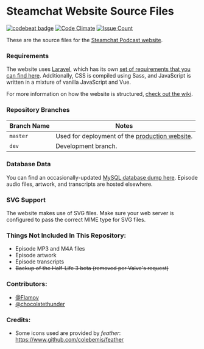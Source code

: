 # Steamchat Website Source Files

[![codebeat badge](https://codebeat.co/badges/714c3b1a-bcb9-4e10-8644-b875be03ec89)](https://codebeat.co/projects/github-com-flamov-steamchat-website-master) [![Code Climate](https://codeclimate.com/github/Flamov/steamchat-website/badges/gpa.svg)](https://codeclimate.com/github/Flamov/steamchat-website) [![Issue Count](https://codeclimate.com/github/Flamov/steamchat-website/badges/issue_count.svg)](https://codeclimate.com/github/Flamov/steamchat-website)

These are the source files for the [Steamchat Podcast website](http://www.thesteamchat.com/).

### Requirements

The website uses [Laravel](https://www.laravel.com/), which has its own [set of requirements that you can find here](https://laravel.com/docs/5.4/installation#server-requirements). Additionally, CSS is compiled using Sass, and JavaScript is written in a mixture of vanilla JavaScript and Vue.

For more information on how the website is structured, [check out the wiki](https://github.com/Flamov/steamchat-website/wiki).

### Repository Branches

| Branch Name | Notes |
|---|---|
| `master` | Used for deployment of the [production website](http://www.thesteamchat.com/). |
| `dev` | Development branch. |

### Database Data

You can find an occasionally-updated [MySQL database dump here](https://gist.github.com/Flamov/d0fbca7ec66783027b14b244d086af73). Episode audio files, artwork, and transcripts are hosted elsewhere.

### SVG Support

The website makes use of SVG files. Make sure your web server is configured to pass the correct MIME type for SVG files.

### Things Not Included In This Repository:
* Episode MP3 and M4A files
* Episode artwork
* Episode transcripts
* ~~Backup of the Half-Life 3 beta (removed per Valve's request)~~

### Contributors:
* [@Flamov](https://www.github.com/Flamov)
* [@chocolatethunder](https://www.github.com/chocolatethunder)

### Credits:
* Some icons used are provided by _feather_: https://www.github.com/colebemis/feather
